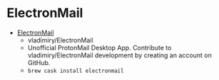 # ElectronMail
- [ElectronMail](https://github.com/vladimiry/ElectronMail)
  -  vladimiry/ElectronMail
  - Unofficial ProtonMail Desktop App. Contribute to vladimiry/ElectronMail development by creating an account on GitHub.
  - `brew cask install electronmail`
